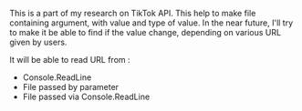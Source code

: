 This is a part of my research on TikTok API. This help to make file containing argument, with value and type of value. In the near future, I'll try to make it be able to find if the value change, depending on various URL given by users.

It will be able to read URL from : 
* Console.ReadLine
* File passed by parameter
* File passed via Console.ReadLine

